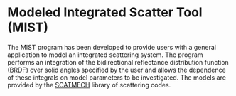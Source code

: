 <h1>Modeled Integrated Scatter Tool (MIST)</h1>

The MIST program has been developed to provide users with a general application to model
an integrated scattering system. The program performs an integration of the bidirectional
reflectance distribution function (BRDF) over solid angles specified by the user and allows
the dependence of these integrals on model parameters to be investigated. The models are
provided by the <a href="https://github.com/thomas-germer/SCATMECH">SCATMECH</a> library of scattering codes.
